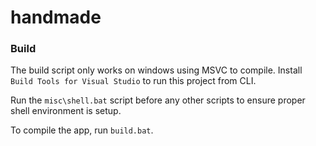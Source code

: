 # handmade

### Build

The build script only works on windows using MSVC to compile. Install `Build Tools for Visual Studio` to run this project from CLI.

Run the `misc\shell.bat` script before any other scripts to ensure proper shell environment is setup.

To compile the app, run `build.bat`.

